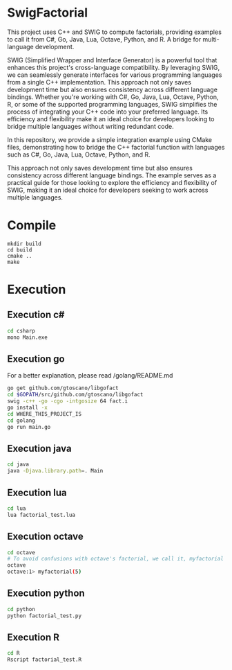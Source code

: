 # SwigFactorial
This project uses C++ and SWIG to compute factorials, providing examples to call it from C#, Go, Java, Lua, Octave, Python, and R. A bridge for multi-language development.

SWIG (Simplified Wrapper and Interface Generator) is a powerful tool that enhances this project's cross-language compatibility. By leveraging SWIG, we can seamlessly generate interfaces for various programming languages from a single C++ implementation. This approach not only saves development time but also ensures consistency across different language bindings. Whether you're working with C#, Go, Java, Lua, Octave, Python, R, or some of the supported programming languages, SWIG simplifies the process of integrating your  C++ code into your preferred language. Its efficiency and flexibility make it an ideal choice for developers looking to bridge multiple languages without writing redundant code.

In this repository, we provide a simple integration example using CMake files, demonstrating how to bridge the C++ factorial function with languages such as C#, Go, Java, Lua, Octave, Python, and R.

This approach not only saves development time but also ensures consistency across different language bindings. The example serves as a practical guide for those looking to explore the efficiency and flexibility of SWIG, making it an ideal choice for developers seeking to work across multiple languages.

# Compile
```
mkdir build
cd build
cmake ..
make
```

# Execution 
## Execution c#
```sh
cd csharp
mono Main.exe
```

## Execution go
For a better explanation, please read /golang/README.md
```sh
go get github.com/gtoscano/libgofact
cd $GOPATH/src/github.com/gtoscano/libgofact
swig -c++ -go -cgo -intgosize 64 fact.i
go install -x
cd WHERE_THIS_PROJECT_IS
cd golang
go run main.go 

```

## Execution java
```sh
cd java 
java -Djava.library.path=. Main

```

## Execution lua
```sh
cd lua
lua factorial_test.lua
```

## Execution octave


```sh
cd octave 
# To avoid confusions with octave's factorial, we call it, myfactorial
octave
octave:1> myfactorial(5)

```

## Execution python
```sh
cd python
python factorial_test.py
```

## Execution R
```sh
cd R 
Rscript factorial_test.R
```


